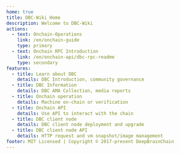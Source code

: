 ```yaml
---
home: true
title: DBC-Wiki Home
description: Welcome to DBC-Wiki
actions:
  - text: Onchain-Operations
    link: /en/onchain-guide
    type: primary
  - text: Onchain RPC Introduction
    link: /en/onchain-api/dbc-rpc-readme
    type: secondary
features:
  - title: Learn about DBC
    details: DBC Introduction, community governance
  - title: DBC Information
    details: DBC AMA Collection, media reports
  - title: Onchain operation
    details: Machine on-chain or verification
  - title: Onchain API
    details: Use API to interact with the chain
  - title: DBC client node
    details: DBC client node deployment and upgrade
  - title: DBC client node API
    details: HTTP request and vm snapshot/image management
footer: MIT Licensed | Copyright © 2017-present DeepBrainChain
---
```

